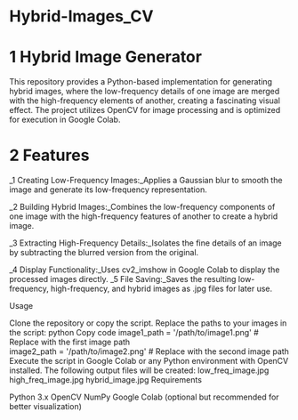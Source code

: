 # Hybrid-Images_CV

# 1 Hybrid Image Generator

  This repository provides a Python-based implementation for generating hybrid images, where the low-frequency details of one image are merged with the high-frequency          elements of another, creating a fascinating visual effect. The project utilizes OpenCV for image processing and is optimized for execution in Google Colab.

# 2 Features

_1 Creating Low-Frequency Images:_Applies a Gaussian blur to smooth the image and generate its low-frequency representation.

_2 Building Hybrid Images:_Combines the low-frequency components of one image with the high-frequency features of another to create a hybrid image.

_3 Extracting High-Frequency Details:_Isolates the fine details of an image by subtracting the blurred version from the original.

_4 Display Functionality:_Uses cv2_imshow in Google Colab to display the processed images directly.
_5 File Saving:_Saves the resulting low-frequency, high-frequency, and hybrid images as .jpg files for later use.

Usage

Clone the repository or copy the script.
Replace the paths to your images in the script:
python
Copy code
image1_path = '/path/to/image1.png'  # Replace with the first image path  
image2_path = '/path/to/image2.png'  # Replace with the second image path  
Execute the script in Google Colab or any Python environment with OpenCV installed.
The following output files will be created:
low_freq_image.jpg
high_freq_image.jpg
hybrid_image.jpg
Requirements

Python 3.x
OpenCV
NumPy
Google Colab (optional but recommended for better visualization)





